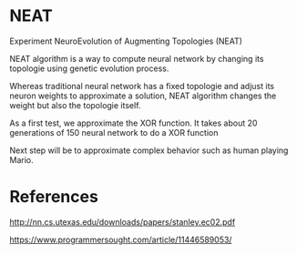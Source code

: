 # NEAT
Experiment NeuroEvolution of Augmenting Topologies (NEAT)

NEAT algorithm is a way to compute neural network by changing its topologie using genetic evolution process.

Whereas traditional neural network has a fixed topologie and adjust its neuron weights to approximate a solution, NEAT algorithm changes the weight but also the topologie itself.

As a first test, we approximate the XOR function.
It takes about 20 generations of 150 neural network to do a XOR function

Next step will be to approximate complex behavior such as human playing Mario.

# References
http://nn.cs.utexas.edu/downloads/papers/stanley.ec02.pdf

https://www.programmersought.com/article/11446589053/
